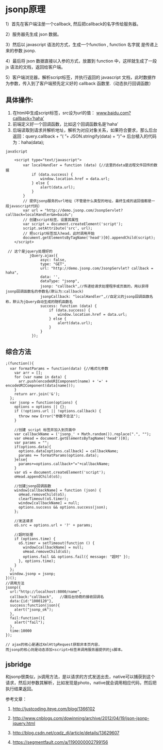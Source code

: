 # jsonp原理

1）首先在客户端注册一个callback, 然后把callback的名字传给服务器。

2）服务器先生成 json 数据。

3）然后以 javascript 语法的方式，生成一个function , function 名字就
是传递上来的参数 jsonp.

4）最后将 json 数据直接以入参的方式，放置到 function 中，这样就生成了一段 js 语法的文档，返回给客户端。

5）客户端浏览器，解析script标签，并执行返回的 javascript 文档，此时数据作为参数，传入到了客户端预先定义好的 callback 函数里.（动态执行回调函数）


## 具体操作:

1. 在html中生成script标签，src设为url的值： www.baidu.com?callback=‘haha’
2. 前端定义好一个回调函数，比如这个回调函数名是‘haha’
3. 后端读取到请求并解析地址，解析为对应对象关系，如果符合要求，那么后台返回：query.callback + “( ”+ JSON.stringify(data)  + “)”-> 后台植入的代码为：haha(data);



```  
javaScript

    <script type="text/javascript">  
        var localHandler = function (data) {//这里的data是远程文件回传的数据  
            if (data.success) {  
                window.location.href = data.url;  
            } else {  
                alert(data.url);  
            }  
        }  
        // 提供jsonp服务的url地址（不管是什么类型的地址，最终生成的返回值都是一段javascript代码）  
        var url = "http://demo.jsonp.com/JsonpServlet?callback=localHandler&m=baidu";  
        // 创建script标签，设置其属性  
        var script = document.createElement('script');  
        script.setAttribute('src', url);  
        // 把script标签加入head，此时调用开始  
        document.getElementsByTagName('head')[0].appendChild(script);  
    </script>

 // 这个是jquery处理好的
           jQuery.ajax({  
                asyc: false,  
                type: "GET",  
                url: "http://demo.jsonp.com/JsonpServlet? callback = haha",  
                data: '',
                dataType: "jsonp",  
                jsonp: "callback",//传递给请求处理程序或页面的，用以获得jsonp回调函数名的参数名(默认为:callback)  
                jsonpCallback: "localHandler",//自定义的jsonp回调函数名称，默认为jQuery自动生成的随机函数名  
                success: function (data) {  
                    if (data.success) {  
                        window.location.href = data.url;  
                    } else {  
                        alert(data.url);  
                    }  
                }  
            });  

```

## 综合方法

```
;(function(){
  var formatParams = function(data) {//格式化参数
    var arr = [];
    for (var name in data) {
      arr.push(encodeURIComponent(name) + '=' + encodeURIComponent(data[name]));
    }
    return arr.join('&');
  };
  var jsonp = function(options) {
    options = options || {};
    if (!options.url || !options.callback) {
      throw new Error("参数不合法");
    }

    //创建 script 标签并加入到页面中
    var callbackName = ('jsonp_' + Math.random()).replace(".", "");
    var oHead = document.getElementsByTagName('head')[0];
    var params = "";
    if(options.data){
      options.data[options.callback] = callbackName;
      params += formatParams(options.data);
    }else{
      params+=options.callback+"="+callbackName;
    }
    var oS = document.createElement('script');
    oHead.appendChild(oS);

    //创建jsonp回调函数
    window[callbackName] = function (json) {
      oHead.removeChild(oS);
      clearTimeout(oS.timer);
      window[callbackName] = null;
      options.success && options.success(json);
    };

    //发送请求
    oS.src = options.url + '?' + params;

    //超时处理
    if (options.time) {
      oS.timer = setTimeout(function () {
        window[callbackName] = null;
        oHead.removeChild(oS);
        options.fail && options.fail({ message: "超时" });
      }, options.time);
    }
  };
  window.jsonp = jsonp;
})();
//调用方法
jsonp({
  url:"http://localhost:8000/name",
  callback:"callback",   //跟后台协商的接收回调名
  data:{id:"1000120"},
  success:function(json){
    alert("jsonp_ok");
  },
  fail:function(){
    alert("fail");
  },
  time:10000
});

// ajax的核心是通过XmlHttpRequest获取非本页内容，
而jsonp的核心则是动态添加<script>标签来调用服务器提供的js脚本。
```

## jsbridge 
和jsonp很类似，js调用方法，是以请求的方式发送出去，native可以捕获到这个请求，然后对参数其解析，比如发现是photo，native就会调用相应代码，然后把执行结果返回。







参考文章：

1. http://justcoding.iteye.com/blog/1366102

2. http://www.cnblogs.com/dowinning/archive/2012/04/19/json-jsonp-jquery.html

3. http://blog.csdn.net/cqdz_dj/article/details/13629607
4. https://segmentfault.com/a/1190000002799156

